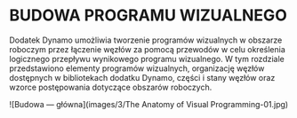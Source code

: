 

# BUDOWA PROGRAMU WIZUALNEGO

Dodatek Dynamo umożliwia tworzenie programów wizualnych w obszarze roboczym przez łączenie węzłów za pomocą przewodów w celu określenia logicznego przepływu wynikowego programu wizualnego. W tym rozdziale przedstawiono elementy programów wizualnych, organizację węzłów dostępnych w bibliotekach dodatku Dynamo, części i stany węzłów oraz wzorce postępowania dotyczące obszarów roboczych.

![Budowa — główna](images/3/The Anatomy of Visual Programming-01.jpg)

